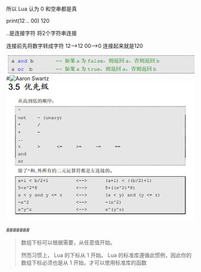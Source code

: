 <meta http-equiv="Content-Type" content="text/html; charset=utf-8">


所以 Lua 认为 0 和空串都是真

print(12 .. 00)
120

..是连接字符 将2个字符串连接

连接前先将数字转成字符 12-->12  00-->0
连接起来就是120

![Aaron Swartz](imgs/and_or_not.png)
#![Aaron Swartz]("imgs/优先级.png")
![Aaron Swartz](imgs/3.5.png)


#######
>数组下标可以根据需要，从任意值开始。
>
>然而习惯上， Lua 的下标从 1 开始。 Lua 的标准库遵循此惯例，因此你的数组下标必须也是从 1 开始，才可以使用标准库的函数

